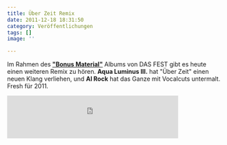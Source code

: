 ```yaml
---
title: Über Zeit Remix
date: 2011-12-18 18:31:50
category: Veröffentlichungen
tags: []
image: ''

---
```


Im Rahmen des [**"Bonus Material"**](http://www.postrap.de/releases/bonus-material/) Albums von DAS FEST gibt es heute einen weiteren Remix zu hören. **Aqua Luminus III.** hat "Über Zeit" einen neuen Klang verliehen, und **Al Rock** hat das Ganze mit Vocalcuts untermalt. Fresh für 2011.  
<iframe width="400" height="100" style="position: relative; display: block; width: 400px; height: 100px;" src="http://bandcamp.com/EmbeddedPlayer/v=2/track=933824753/size=venti/bgcol=FFFFFF/linkcol=E60003/" allowtransparency="true" frameborder="0"></iframe>
